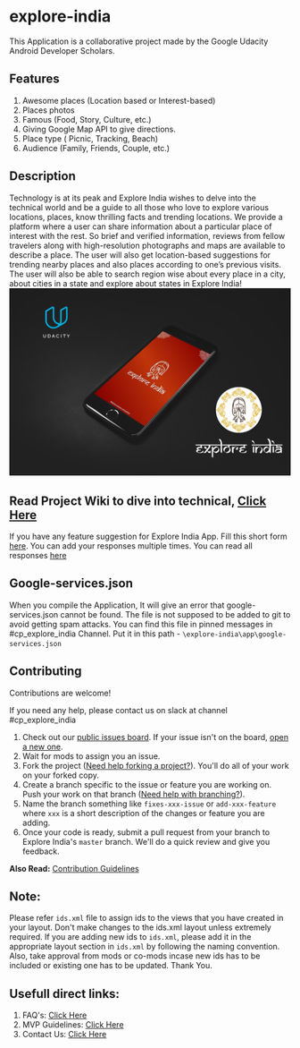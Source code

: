 # explore-india
This Application is a collaborative project made by the Google Udacity Android Developer Scholars.

## Features

1) Awesome places (Location based or Interest-based)
2) Places photos
3) Famous (Food, Story, Culture, etc.)
4) Giving Google Map API to give directions.
5) Place type ( Picnic, Tracking, Beach)
6) Audience (Family, Friends, Couple, etc.)

## Description
Technology is at its peak and Explore India wishes to delve into the technical world and be a guide to all those who love to explore various locations, places, know thrilling facts and trending locations.  We provide a platform where a user can share information about a particular place of interest with the rest. So brief and verified information, reviews from fellow travelers along with high-resolution photographs and maps are available to describe a place. The user will also get location-based suggestions for trending nearby places and also places according to one’s previous visits. The user will also be able to search region wise about every place in a city, about cities in a state and explore about states in Explore India!
![](https://github.com/UdacityAndroidDevScholarship/explore-india/blob/master/images/explore_india.png)

## Read Project Wiki to dive into technical, [Click Here][7]

If you have any feature suggestion for Explore India App. Fill this short form [here][5].
You can add your responses multiple times.
You can read all responses [here][6]

## Google-services.json

When you compile the Application, It will give an error that google-services.json cannot be found. The file is not supposed to be added to git to avoid getting spam attacks. You can find this file in pinned messages in #cp_explore_india Channel. Put it in this path -        `\explore-india\app\google-services.json`

## Contributing

Contributions are welcome!

If you need any help, please contact us on slack at channel #cp_explore_india

1. Check out our [public issues board][0]. If your issue isn't on the board, [open a new one][1].
2. Wait for mods to assign you an issue. 
3. Fork the project ([Need help forking a project?][3]). You'll do all of your work on your forked copy.
4. Create a branch specific to the issue or feature you are working on. Push your work on that branch ([Need help with branching?][4]).
5. Name the branch something like `fixes-xxx-issue` or `add-xxx-feature` where `xxx` is a short description of the changes or feature you are adding.
6. Once your code is ready, submit a pull request from your branch to Explore India's `master` branch. We'll do a quick review and give you feedback.

**Also Read:** [Contribution Guidelines][9]

## Note: 
Please refer `ids.xml` file to assign ids to the views that you have created in your layout. Don't make changes to the ids.xml layout unless extremely required. If you are adding new ids to `ids.xml`, please add it in the appropriate layout section in `ids.xml` by following the naming convention. Also, take approval from mods or co-mods incase new ids has to be included or existing one has to be updated. Thank You.

## Usefull direct links:
  1. FAQ's: [Click Here][8]
  2. MVP Guidelines: [Click Here][10]
  3. Contact Us: [Click Here][11]

[0]: https://github.com/UdacityAndroidDevScholarship/explore-india/issues
[1]: https://github.com/UdacityAndroidDevScholarship/explore-india/issues/new
[3]: https://help.github.com/articles/fork-a-repo/
[4]: https://github.com/Kunena/Kunena-Forum/wiki/Create-a-new-branch-with-git-and-manage-branches
[5]: https://goo.gl/forms/qleWaOqtXTBtCRwJ3
[6]: https://docs.google.com/spreadsheets/d/1ebKK1k8t78_CnDc_JjkvYh-lzVaY83CUSXyxPzll3qI/edit?usp=sharing
[7]: https://github.com/UdacityAndroidDevScholarship/explore-india/wiki
[8]: https://github.com/UdacityAndroidDevScholarship/explore-india/wiki/FAQs
[9]: https://github.com/UdacityAndroidDevScholarship/explore-india/wiki/Contribution-Guidelines
[10]: https://github.com/UdacityAndroidDevScholarship/explore-india/wiki/MVP-Guidelines
[11]: https://github.com/UdacityAndroidDevScholarship/explore-india/wiki/Contact-Us

